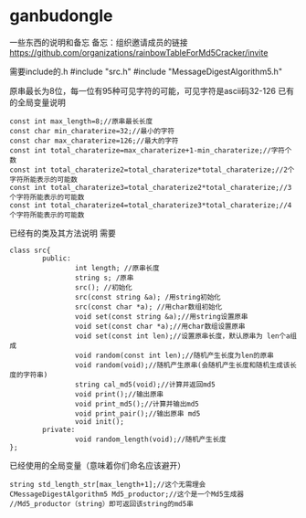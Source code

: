 # ganbudongle
一些东西的说明和备忘
备忘：组织邀请成员的链接
https://github.com/organizations/rainbowTableForMd5Cracker/invite

需要include的.h
#include "src.h"
#include "MessageDigestAlgorithm5.h"

原串最长为8位，每一位有95种可见字符的可能，可见字符是ascii码32-126
已有的全局变量说明

	const int max_length=8;//原串最长长度
	const char min_charaterize=32;//最小的字符
	const char max_charaterize=126;//最大的字符
	const int total_charaterize=max_charaterize+1-min_charaterize;//字符个数
	const int total_charaterize2=total_charaterize*total_charaterize;//2个字符所能表示的可能数
	const int total_charaterize3=total_charaterize2*total_charaterize;//3个字符所能表示的可能数
	const int total_charaterize4=total_charaterize3*total_charaterize;//4个字符所能表示的可能数

 

已经有的类及其方法说明
需要

	class src{
	        public:
	                int length; //原串长度
	                string s; /原串
	                src(); //初始化
	                src(const string &a); /用string初始化
	                src(const char *a); //用char数组初始化
	                void set(const string &a);//用string设置原串
	                void set(const char *a);//用char数组设置原串
	                void set(const int len);//设置原串长度，默认原串为 len个a组成
	                void random(const int len);//随机产生长度为len的原串
	                void random(void);//随机产生原串(会随机产生长度和随机生成该长度的字符串)
	                string cal_md5(void);//计算并返回md5
	                void print();//输出原串
	                void print_md5();//计算并输出md5
	                void print_pair();//输出原串 md5
	                void init();
	        private:
	                void random_length(void);//随机产生长度
	};
 

已经使用的全局变量（意味着你们命名应该避开）

	string std_length_str[max_length+1];//这个无需理会
	CMessageDigestAlgorithm5 Md5_productor;//这个是一个Md5生成器
	//Md5_productor（string）即可返回该string的md5串

